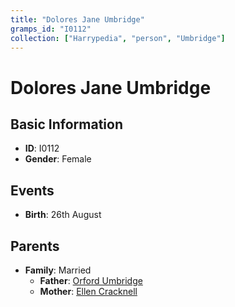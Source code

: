 ```yaml
---
title: "Dolores Jane Umbridge"
gramps_id: "I0112"
collection: ["Harrypedia", "person", "Umbridge"]
---
```


# Dolores Jane Umbridge

## Basic Information

- **ID**: I0112
- **Gender**: Female

## Events

- **Birth**: 26th August

## Parents

- **Family**: Married
  - **Father**: [Orford Umbridge](//Umbridge/Orford/)
  - **Mother**: [Ellen Cracknell](//Cracknell/Ellen/)

